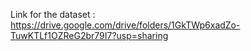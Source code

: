 Link for the dataset : https://drive.google.com/drive/folders/1GkTWp6xadZo-TuwKTLf1OZReG2br79I7?usp=sharing
